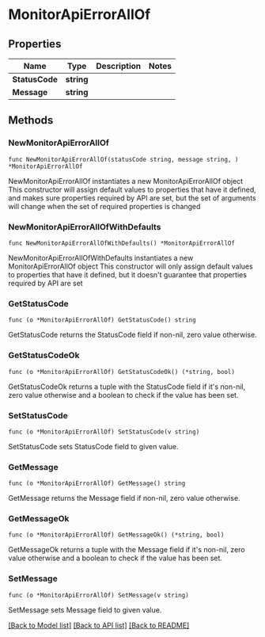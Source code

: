 # MonitorApiErrorAllOf

## Properties

Name | Type | Description | Notes
------------ | ------------- | ------------- | -------------
**StatusCode** | **string** |  | 
**Message** | **string** |  | 

## Methods

### NewMonitorApiErrorAllOf

`func NewMonitorApiErrorAllOf(statusCode string, message string, ) *MonitorApiErrorAllOf`

NewMonitorApiErrorAllOf instantiates a new MonitorApiErrorAllOf object
This constructor will assign default values to properties that have it defined,
and makes sure properties required by API are set, but the set of arguments
will change when the set of required properties is changed

### NewMonitorApiErrorAllOfWithDefaults

`func NewMonitorApiErrorAllOfWithDefaults() *MonitorApiErrorAllOf`

NewMonitorApiErrorAllOfWithDefaults instantiates a new MonitorApiErrorAllOf object
This constructor will only assign default values to properties that have it defined,
but it doesn't guarantee that properties required by API are set

### GetStatusCode

`func (o *MonitorApiErrorAllOf) GetStatusCode() string`

GetStatusCode returns the StatusCode field if non-nil, zero value otherwise.

### GetStatusCodeOk

`func (o *MonitorApiErrorAllOf) GetStatusCodeOk() (*string, bool)`

GetStatusCodeOk returns a tuple with the StatusCode field if it's non-nil, zero value otherwise
and a boolean to check if the value has been set.

### SetStatusCode

`func (o *MonitorApiErrorAllOf) SetStatusCode(v string)`

SetStatusCode sets StatusCode field to given value.


### GetMessage

`func (o *MonitorApiErrorAllOf) GetMessage() string`

GetMessage returns the Message field if non-nil, zero value otherwise.

### GetMessageOk

`func (o *MonitorApiErrorAllOf) GetMessageOk() (*string, bool)`

GetMessageOk returns a tuple with the Message field if it's non-nil, zero value otherwise
and a boolean to check if the value has been set.

### SetMessage

`func (o *MonitorApiErrorAllOf) SetMessage(v string)`

SetMessage sets Message field to given value.



[[Back to Model list]](../README.md#documentation-for-models) [[Back to API list]](../README.md#documentation-for-api-endpoints) [[Back to README]](../README.md)


